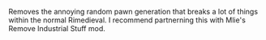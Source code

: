 Removes the annoying random pawn generation that breaks a lot of things within the normal Rimedieval. I recommend partnerning this with Mlie's Remove Industrial Stuff mod.
